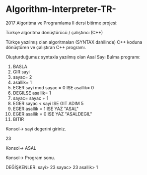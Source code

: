 # Algorithm-Interpreter-TR-


2017 Algoritma ve Programlama II dersi bitirme projesi:

Türkçe algoritma dönüştürücü / çalıştırıcı (C++)

Türkçe yazılmış olan algoritmaları (SYNTAX dahilinde) C++ koduna dönüştüren ve çalıştıran C++ programı.


Oluşturduğumuz syntaxla yazılmış olan Asal Sayı Bulma programı:

1. BASLA
2. GIR sayi
3. sayac= 2
4. asallik= 1
5. EGER sayi mod sayac = 0 ISE asallik= 0
6. DEGILSE asallik= 1
7. sayac= sayac + 1
8. EGER sayac < sayi ISE GIT ADIM 5
9. EGER asallik = 1 ISE YAZ "ASAL"
10. EGER asallik = 0 ISE YAZ "ASALDEGIL"
11. BITIR

Konsol-> sayi  degerini giriniz.

23

Konsol-> ASAL

Konsol-> Program sonu.

DEĞİŞKENLER:
sayi> 23
sayac> 23
asallik> 1
